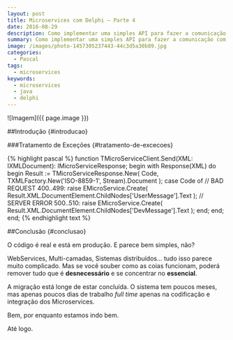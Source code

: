 ```yaml
---
layout: post
title: Microservices com Delphi — Parte 4
date: 2016-08-29
description: Como implementar uma simples API para fazer a comunicação com Microservices em Java.
summary: Como implementar uma simples API para fazer a comunicação com Microservices em Java.
image: /images/photo-1457305237443-44c3d5a30b89.jpg
categories: 
  - Pascal
tags:
  - microservices
keywords:
  - microservices
  - java
  - delphi
--- 
```



<!--more-->

![Imagem]({{ page.image }})

##Introdução {#introducao}


###Tratamento de Exceções {#tratamento-de-excecoes}

{% highlight pascal %}
function TMicroServiceClient.Send(XML: IXMLDocument): IMicroServiceResponse;
begin
  with Response(XML) do
  begin
    Result := TMicroServiceResponse.New(
      Code,
      TXMLFactory.New('ISO-8859-1', Stream).Document
    );
    case Code of
      // BAD REQUEST
      400..499:
        raise EMicroService.Create(
          Result.XML.DocumentElement.ChildNodes['UserMessage'].Text
        );
      // SERVER ERROR
      500..510:
        raise EMicroService.Create(
          Result.XML.DocumentElement.ChildNodes['DevMessage'].Text
        );
    end;
  end;
end;
{% endhighlight text %}


##Conclusão {#conclusao}

O código é real e está em produção. E parece bem simples, não?

WebServices, Multi-camadas, Sistemas distribuídos... tudo isso parece muito complicado. Mas se você souber como as coias funcionam, poderá remover tudo que é **desnecessário** e se concentrar no **essencial**.

A migração está longe de estar concluída. O sistema tem poucos meses, mas apenas poucos dias de trabalho *full time* apenas na codificação e integração dos Microservices.

Bem, por enquanto estamos indo bem.

Até logo.
